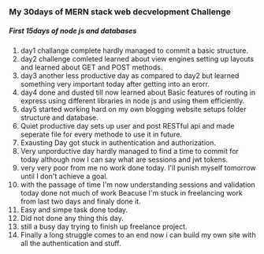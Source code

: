 ### My 30days of MERN stack web decvelopment Challenge

##### First 15days of node js and databases
1. day1 challange complete hardly managed to commit a basic structure.
2. day2 challenge comleted learned about view engines setting up layouts and learned about GET and POST methods.
3. day3 another less productive day as compared to day2 but learned something very important today after getting into an erorr.
4. day4 done and dusted till now learned about Basic features of routing in express using different libraries in node js and using them efficiently.
5. day5 started working hard on my own blogging website setups folder structure and database.
6. Quiet productive day sets up user and post RESTful api and made seperate file for every methode to use it in future.
7. Exausting Day got stuck in authentication and authorization.
8. Very unporductive day hardly managed to find a time to commit for today although now I can say what are sessions and jwt tokens.
9. very very poor from me no work done today. I'll punish myself tomorrow until I don't achieve a goal.
10. with the passage of time I'm now understanding sessions and validation today done not much of work Beacuse I'm stuck in  freelancing work from last two days and finaly done it.
11. Easy and simpe task done today.
12. Did not done any thing this day.
13. still a busy day trying to finish up freelance project.
14. Finally a long struggle comes to an end now i can build my own site with all the authentication and stuff.